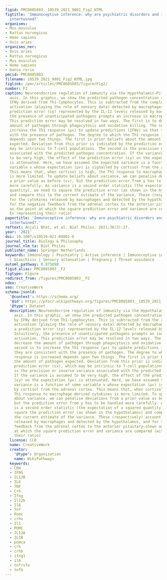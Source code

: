 ```yaml
---
figid: PMC8085803__10539_2021_9801_Fig2_HTML
figtitle: 'Immunoceptive inference: why are psychiatric disorders and immune responses
  intertwined?'
organisms:
- Mus musculus
- Rattus norvegicus
- Homo sapiens
- Ovis aries
organisms_ner:
- Ovis aries
- Rattus norvegicus
- Mus musculus
- Homo sapiens
- Danio rerio
pmcid: PMC8085803
filename: 10539_2021_9801_Fig2_HTML.jpg
figlink: /pmc/articles/PMC8085803/figure/Fig2/
number: F2
caption: Neuroendocrine regulation of immunity via the Hypothalamic–Pituitary–Adrenal
  axis. In this graphic, we show the predicted pathogen concentration signalled by
  IFNγ derived from Th1-lymphocytes. This is subtracted from the complement pathway
  activation (playing the role of sensory data) detected by macrophages to give a
  prediction error (εy) represented by the IL-12 levels released by macrophages. Intuitively,
  the presence of unanticipated pathogens prompts an increase in macrophage activation.
  This prediction error may be resolved in two ways. The first is to decrease the
  amount of pathogen through phagocytosis and oxidative killing. The second is to
  increase the Th1 response (μx) to update predictions (IFNγ) so that they are consistent
  with the presence of pathogen. The degree to which the Th1 response is increased
  depends upon two things. The first is prior beliefs about the amount of pathogen
  expected. Deviation from this prior is indicated by the prediction error (εx), which
  may be intrinsic to T-cell populations. The second is the precision or inverse variance
  associated with the predicted pathogen concentration. If the variance is assumed
  to be very high, the effect of the prediction error (εy) on the expectation (μx)
  is attenuated. Here, we have assumed the expected variance is a function of some
  variable v whose expectation (μv) is signalled by cortisol from the adrenal cortex.
  This means that, when cortisol is high, the Th1 response to macrophage-derived cytokines
  is more limited. To update beliefs about variance, we can penalise deviations from
  a prior value as before (εv), but the prediction error from y has to be handled
  more carefully. As variance is a second order statistic (the expectation of a squared
  quantity), we need to square the prediction error (as shown in the hypothalamus)
  and compare this to the current estimate of the variance. These (respectively) account
  for the cytokines released by macrophages and detected by the hypothalamus, and
  for the negative feedback from the adrenal cortex to the anterior pituitary—shown
  as the point at which the square prediction error and variance are compared (with
  ξv representing their ratio)
papertitle: 'Immunoceptive inference: why are psychiatric disorders and immune responses
  intertwined?.'
reftext: Anjali Bhat, et al. Biol Philos. 2021;36(3):27.
year: '2021'
doi: 10.1007/s10539-021-09801-6
journal_title: Biology & Philosophy
journal_nlm_ta: Biol Philos
publisher_name: Springer Netherlands
keywords: Immunology | Psychiatry | Active inference | Immunoceptive inference | Autoimmunity
  | Diaschisis | Sensory attenuation | Pregnancy | Threat avoidance
automl_pathway: 0.875098
figid_alias: PMC8085803__F2
figtype: Figure
redirect_from: /figures/PMC8085803__F2
ndex: ''
seo: CreativeWork
schema-jsonld:
  '@context': https://schema.org/
  '@id': https://pfocr.wikipathways.org/figures/PMC8085803__10539_2021_9801_Fig2_HTML.html
  '@type': Dataset
  description: Neuroendocrine regulation of immunity via the Hypothalamic–Pituitary–Adrenal
    axis. In this graphic, we show the predicted pathogen concentration signalled
    by IFNγ derived from Th1-lymphocytes. This is subtracted from the complement pathway
    activation (playing the role of sensory data) detected by macrophages to give
    a prediction error (εy) represented by the IL-12 levels released by macrophages.
    Intuitively, the presence of unanticipated pathogens prompts an increase in macrophage
    activation. This prediction error may be resolved in two ways. The first is to
    decrease the amount of pathogen through phagocytosis and oxidative killing. The
    second is to increase the Th1 response (μx) to update predictions (IFNγ) so that
    they are consistent with the presence of pathogen. The degree to which the Th1
    response is increased depends upon two things. The first is prior beliefs about
    the amount of pathogen expected. Deviation from this prior is indicated by the
    prediction error (εx), which may be intrinsic to T-cell populations. The second
    is the precision or inverse variance associated with the predicted pathogen concentration.
    If the variance is assumed to be very high, the effect of the prediction error
    (εy) on the expectation (μx) is attenuated. Here, we have assumed the expected
    variance is a function of some variable v whose expectation (μv) is signalled
    by cortisol from the adrenal cortex. This means that, when cortisol is high, the
    Th1 response to macrophage-derived cytokines is more limited. To update beliefs
    about variance, we can penalise deviations from a prior value as before (εv),
    but the prediction error from y has to be handled more carefully. As variance
    is a second order statistic (the expectation of a squared quantity), we need to
    square the prediction error (as shown in the hypothalamus) and compare this to
    the current estimate of the variance. These (respectively) account for the cytokines
    released by macrophages and detected by the hypothalamus, and for the negative
    feedback from the adrenal cortex to the anterior pituitary—shown as the point
    at which the square prediction error and variance are compared (with ξv representing
    their ratio)
  license: CC0
  name: CreativeWork
  creator:
    '@type': Organization
    name: WikiPathways
  keywords:
  - CRH
  - IFNG
  - IL12B
  - IL6
  - TNF
  - Crh
  - Ifng
  - Il12b
  - Il6
  - Tnf
  - Pomc
  - crhx
  - Il1
  - POMC
  - IL12A
  - IL1B
  - pomca
  - crh
  - crhb
  - ifng1
  - il6
  - tnfrsfa
  - tnfb
---
```

